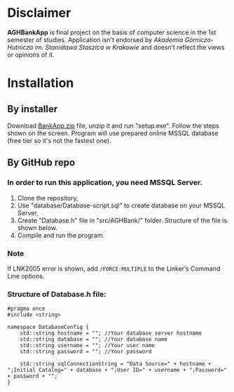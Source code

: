 # Disclaimer
**AGHBankApp** is final project on the basis of computer science in the 1st semester of studies. Application isn’t endorsed by *Akademia Górniczo-Hutnicza im. Stanisława Staszica w Krakowie* and doesn’t reflect the views or opinions of it.

# Installation
## By installer
Download [BankApp.zip](https://www.mediafire.com/file/l62zda59vbxdys9/BankApp.zip/file) file, unzip it and run "setup.exe". Follow the steps shown on the screen. Program will use prepared online MSSQL database (free tier so it's not the fastest one).

## By GitHub repo
### In order to run this application, you need MSSQL Server.
1. Clone the repository,
2. Use "database/Database-script.sql" to create database on your MSSQL Server,
3. Create "Database.h" file in "src/AGHBank/" folder. Structure of the file is shown below.
4. Compile and run the program. 

### Note
If LNK2005 error is shown, add ```/FORCE:MULTIPLE``` to the Linker’s Command Line options.

### Structure of Database.h file:
```
#pragma once
#include <string>

namespace DatabaseConfig {
	std::string hostname = ""; //Your database server hostname
	std::string database = ""; //Your database name
	std::string username = ""; //Your user name
	std::string password = ""; //Your password

	std::string sqlConnectionString = "Data Source=" + hostname + ";Initial Catalog=" + database + ";User ID=" + username + ";Password=" + password + "";
}
```
